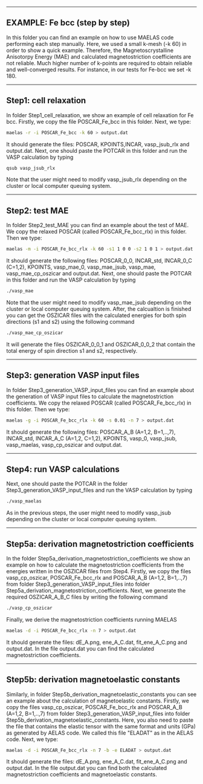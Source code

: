 -------------------------------------
EXAMPLE: Fe bcc (step by step)
-------------------------------------

In this folder you can find an example on how to use MAELAS code performing each step manually.
Here, we used a small k-mesh (-k 60) in order to show a quick example.
Therefore, the Magnetoscrystalline Anisotorpy Energy (MAE) and calculated magnetostriction coefficients are not reliable.
Much higher number of k-points are required to obtain reliable and well-converged results. 
For instance, in our tests for Fe-bcc we set -k 180. 

------------------------
Step1: cell relaxation
------------------------

In folder Step1_cell_relaxation, we show an example of cell relaxation for
Fe bcc. Firstly, we copy the file POSCAR_Fe_bcc in this folder.
Next, we type:
```bash
maelas -r -i POSCAR_Fe_bcc -k 60 > output.dat
```
It should generate the files: POSCAR, KPOINTS,INCAR, vasp_jsub_rlx and output.dat. 
Next, one should paste the POTCAR in this folder and run the VASP calculation by typing
```bash
qsub vasp_jsub_rlx
```
Note that the user might need to modify vasp_jsub_rlx depending on the cluster or local computer queuing system.


------------------------
Step2: test MAE
------------------------

In folder Step2_test_MAE you can find an example about the test of MAE. We copy the relaxed POSCAR (called POSCAR_Fe_bcc_rlx) 
in this folder. Then we type:
```bash
maelas -m -i POSCAR_Fe_bcc_rlx -k 60 -s1 1 0 0 -s2 1 0 1 > output.dat
```
It should generate the following files: POSCAR_0_0, INCAR_std, 
INCAR_0_C (C=1,2), KPOINTS, vasp_mae_0, vasp_mae_jsub, vasp_mae, vasp_mae_cp_oszicar 
and output.dat. 
Next, one should paste the POTCAR in this folder and run the VASP calculation by typing
```bash
./vasp_mae
```
Note that the user might need to modify vasp_mae_jsub depending on the cluster or local computer queuing system. 
After, the calcualtion is finished you can get the OSZICAR files with the calculated energies for both spin directions (s1 and s2) 
using the following command
```bash
./vasp_mae_cp_oszicar 
```
It will generate the files OSZICAR_0_0_1 and OSZICAR_0_0_2 that contain the total energy of spin direction s1 and s2, respectively.


----------------------------------
Step3: generation VASP input files
----------------------------------

In folder Step3_generation_VASP_input_files you can find an example about the
generation of VASP input files to calculate the magnetostriction coefficients.
We copy the relaxed POSCAR (called POSCAR_Fe_bcc_rlx) in this folder.
Then we type:
```bash
maelas -g -i POSCAR_Fe_bcc_rlx -k 60 -s 0.01 -n 7 > output.dat
```
It should generate the following files: POSCAR_A_B (A=1,2, B=1,..,7), INCAR_std, 
INCAR_A_C (A=1,2, C=1,2), KPOINTS, vasp_0, vasp_jsub, vasp_maelas, vasp_cp_oszicar 
and output.dat.  


----------------------------------
Step4: run VASP calculations
----------------------------------

Next, one should paste the POTCAR in the folder Step3_generation_VASP_input_files and run the VASP calculation by typing
```bash
./vasp_maelas
```
As in the previous steps, the user might need to modify vasp_jsub depending on the cluster or local computer queuing system.


----------------------------------
Step5a: derivation magnetostriction coefficients
----------------------------------

In the folder Step5a_derivation_magnetostriction_coefficients we show an example on how 
to calculate the magnetostriction coefficients from the energies written in the OSZICAR files from Step4.
Firstly, we copy the files vasp_cp_oszicar, POSCAR_Fe_bcc_rlx and POSCAR_A_B (A=1,2, B=1,..,7) from
folder Step3_generation_VASP_input_files into folder Step5a_derivation_magnetostriction_coefficients. 
Next, we generate the required OSZICAR_A_B_C files by writing the following command
```bash
./vasp_cp_oszicar
```
Finally, we derive the magnetostriction coefficients running MAELAS 
```bash
maelas -d -i POSCAR_Fe_bcc_rlx -n 7 > output.dat
```
It should generate the files: dE_A.png, ene_A_C.dat, fit_ene_A_C.png and output.dat. 
In the file output.dat you can find the calculated magnetostriction coefficients.


----------------------------------
Step5b: derivation magnetoelastic constants
----------------------------------

Similarly, in folder Step5b_derivation_magnetoelastic_constants you can see an example about
the calculation of magnetoelastic constants. 
Firstly, we copy the files vasp_cp_oszicar, POSCAR_Fe_bcc_rlx and POSCAR_A_B (A=1,2, B=1,..,7) from
folder Step3_generation_VASP_input_files into folder Step5b_derivation_magnetoelastic_constants.
Here, you also need to paste the file that contains the elastic tensor with the same format and units (GPa) 
as generated by AELAS code. We called this file "ELADAT" as in the AELAS code. Next, we type:
```bash
maelas -d -i POSCAR_Fe_bcc_rlx -n 7 -b -e ELADAT > output.dat
```
It should generate the files: dE_A.png, ene_A_C.dat, fit_ene_A_C.png and output.dat.
In the file output.dat you can find both the calculated magnetostriction coefficients and 
magnetoelastic constants.
